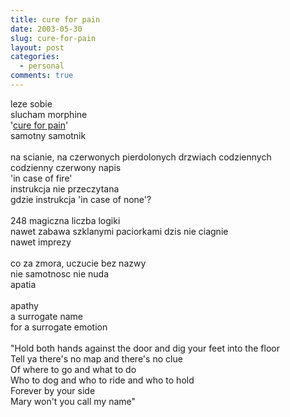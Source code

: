 ```yaml
---
title: cure for pain
date: 2003-05-30
slug: cure-for-pain
layout: post
categories:
  - personal
comments: true
---
```


leze sobie<br /> slucham morphine<br />'<a href="http://www.allmusic.com/cg/amg.dll?p=amg&amp;uid=MISS70305151018&amp;sql=A0sm1z88a8yv6">cure for pain</a>'<br />samotny samotnik<br /><br />na scianie, na czerwonych pierdolonych drzwiach codziennych<br />codzienny czerwony napis<br />'in case of fire'<br />instrukcja nie przeczytana<br />gdzie instrukcja 'in case of none'?<br /><br />248 magiczna liczba logiki<br />nawet zabawa szklanymi paciorkami dzis nie ciagnie<br />nawet imprezy<br /><br />co za zmora, uczucie bez nazwy<br />nie samotnosc nie nuda<br />apatia<br /><br />apathy <br />a surrogate name<br />for a surrogate emotion<br /><br />"Hold both hands against the door and dig your feet into the floor<br />Tell ya there's no map and there's no clue<br />Of where to go and what to do<br />Who to dog and who to ride and who to hold<br />Forever by your side<br />Mary won't you call my name"